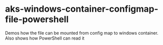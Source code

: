 # aks-windows-container-configmap-file-powershell
Demos how the file can be mounted from config map to windows container. Also shows how PowerShell can read it
